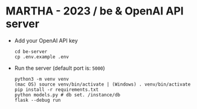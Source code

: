  # MARTHA - 2023 / be & OpenAI API server 

  - Add your OpenAI API key

    ```
    cd be-server
    cp .env.example .env
    ```

  - Run the server (default port is: `5000`)

    ```
    python3 -m venv venv
    (mac OS) source venv/bin/activate | (Windows) . venv/bin/activate
    pip install -r requirements.txt
    python models.py # db set. /instance/db
    flask --debug run
    ```
